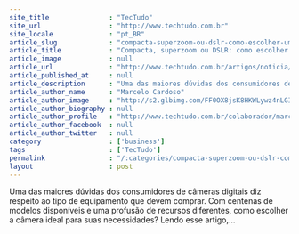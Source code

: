 ```yaml
---
site_title               : "TecTudo"
site_url                 : "http://www.techtudo.com.br"
site_locale              : "pt_BR"
article_slug             : "compacta-superzoom-ou-dslr-como-escolher-uma-camera-digital"
article_title            : "Compacta, superzoom ou DSLR: como escolher uma câmera digital?"
article_image            : null
article_url              : "http://www.techtudo.com.br/artigos/noticia/2012/07/compacta-superzoom-ou-dslr-como-escolher-uma-camera-digital.html"
article_published_at     : null
article_description      : "Uma das maiores dúvidas dos consumidores de câmeras digitais diz respeito ao tipo de equipamento que devem comprar. Com centenas de modelos disponíveis e uma profusão de recursos diferentes, como escolher a câmera ideal para suas necessidades? Lendo esse artigo,..."
article_author_name      : "Marcelo Cardoso"
article_author_image     : "http://s2.glbimg.com/FF0OX8jsK8HKWLywz4nLGIa2TPI=/30x30/s2.glbimg.com/uLBXSd_kPgza4j5YMeqDGCARkHg=/140x140/s.glbimg.com/po/tt2/f/original/2013/11/12/marcelo_cardoso.jpg"
article_author_biography : null
article_author_profile   : "http://www.techtudo.com.br/colaborador/marcelo-cardoso.html"
article_author_facebook  : null
article_author_twitter   : null
category                 : ['business']
tags                     : ['TecTudo']
permalink                : "/:categories/compacta-superzoom-ou-dslr-como-escolher-uma-camera-digital/"
layout                   : post
---
```


Uma das maiores dúvidas dos consumidores de câmeras digitais diz respeito ao tipo de equipamento que devem comprar. Com centenas de modelos disponíveis e uma profusão de recursos diferentes, como escolher a câmera ideal para suas necessidades? Lendo esse artigo,...
